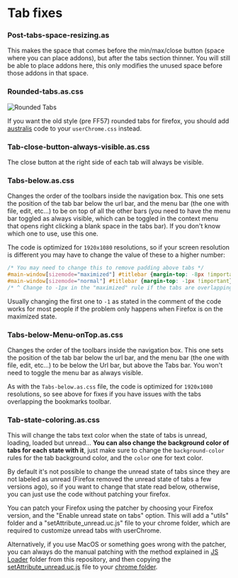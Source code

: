 # Tab fixes

### Post-tabs-space-resizing.as
This makes the space that comes before the min/max/close button (space where you can place addons), but
after the tabs section thinner. You will still be able to place addons here, this only modifies the unused space before those addons in that space.

### Rounded-tabs.as.css
![Rounded Tabs](https://i.imgur.com/qoG4Iiy.png)

If you want the old style (pre FF57) rounded tabs for firefox, you should add [australis](https://github.com/wilfredwee/photon-australis) code to your `userChrome.css` instead.

### Tab-close-button-always-visible.as.css
The close button at the right side of each tab will always be visible.

### Tabs-below.as.css
Changes the order of the toolbars inside the navigation box. This one sets the position of the tab bar below the url bar, and the menu bar (the one with file, edit, etc...) to be on top of all the other bars (you need to have the menu bar toggled as always visible, which can be toggled in the context menu that opens right clicking a blank space in the tabs bar). If you don't know which one to use, use this one.

The code is optimized for `1920x1080` resolutions, so if your screen resolution is different you may have to change the value of these to a higher number:

``` CSS
/* You may need to change this to remove padding above tabs */
#main-window[sizemode="maximized"] #titlebar {margin-top: -8px !important} 
#main-window[sizemode="normal"] #titlebar {margin-top: -1px !important}
/* ^ Change to -1px in the "maximized" rule if the tabs are overlapping the toolbar above them ^ */
```

Usually changing the first one to `-1` as stated in the comment of the code works for most people if the problem only happens when Firefox is on the maximized state.

### Tabs-below-Menu-onTop.as.css
Changes the order of the toolbars inside the navigation box. This one sets the position of the tab bar below the url bar, and the menu bar (the one with file, edit, etc...) to be below the Url bar, but above the Tabs bar. You won't need to toggle the menu bar as always visible.

As with the `Tabs-below.as.css` file, the code is optimized for `1920x1080` resolutions, so see above for fixes if you have issues with the tabs overlapping the bookmarks toolbar.

### Tab-state-coloring.as.css
This will change the tabs text color when the state of tabs is unread, loading, loaded but unread...
**You can also change the background color of tabs for each state with it**, just make sure to change the `background-color` rules for the tab background color, and the `color` one for text color.

By default it's not possible to change the unread state of tabs since they are not labeled as unread (Firefox removed the unread state of tabs a few versions ago), so if you want to change that state read below, otherwise, you can just use the code without patching your firefox.

You can patch your Firefox using the patcher by choosing your Firefox version, and the "Enable unread state on tabs" option.
This will add a "utils" folder and a "setAttribute_unread.uc.js" file to your chrome folder, which are required to customize unread tabs with userChrome.

Alternatively, if you use MacOS or something goes wrong with the patcher, you can always do the manual patching with the method explained in [JS Loader](https://github.com/Izheil/Quantum-Nox-Firefox-Dark-Full-Theme/tree/master/Multirow%20and%20other%20functions/JS%20Loader) folder from this repository, and then copying the [setAttribute_unread.uc.js](https://raw.githubusercontent.com/Izheil/Quantum-Nox-Firefox-Dark-Full-Theme/master/CSS%20tweaks/Tabs/setAttribute_unread.uc.js) file to your [chrome folder](https://github.com/Izheil/Quantum-Nox-Firefox-Dark-Full-Theme/wiki/Chrome-and-Root-folders#the-chrome-folder).
